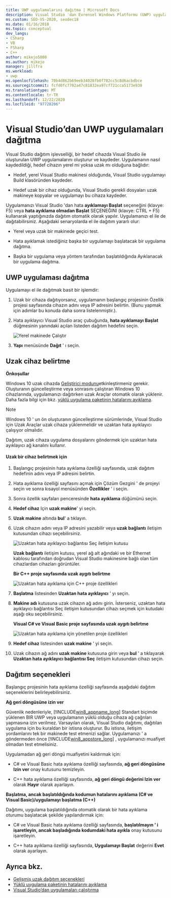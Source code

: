 ```yaml
---
title: UWP uygulamalarını dağıtma | Microsoft Docs
description: Visual Studio 'dan Evrensel Windows Platformu (UWP) uygulamaları dağıtın. Dağıtım için yerel veya uzak bir hedef cihaz belirtin. Dağıtım seçeneklerini anlayın.
ms.custom: SEO-VS-2020, seodec18
ms.date: 01/16/2018
ms.topic: conceptual
dev_langs:
- CSharp
- VB
- FSharp
- C++
author: mikejo5000
ms.author: mikejo
manager: jillfra
ms.workload:
- uwp
ms.openlocfilehash: 70b4d862b69eeb34028fb0f782cc5c8d6acbdbce
ms.sourcegitcommit: fcfd0fc7702a47c81832ea97cf721cca5173e930
ms.translationtype: MT
ms.contentlocale: tr-TR
ms.lasthandoff: 12/22/2020
ms.locfileid: "97728206"
---
```

# <a name="deploy-uwp-apps-from-visual-studio"></a>Visual Studio’dan UWP uygulamaları dağıtma

Visual Studio dağıtım işlevselliği, bir hedef cihazda Visual Studio ile oluşturulan UWP uygulamalarını oluşturur ve kaydeder. Uygulamanın nasıl kaydedildiği, hedef cihazın yerel mi yoksa uzak mı olduğuna bağlıdır:

- Hedef, yerel Visual Studio makinesi olduğunda, Visual Studio uygulamayı Build klasöründen kaydeder.

- Hedef uzak bir cihaz olduğunda, Visual Studio gerekli dosyaları uzak makineye kopyalar ve uygulamayı bu cihaza kaydeder.

Uygulamanızı Visual Studio 'dan hata **ayıklamayı Başlat** seçeneğini (klavye: F5) veya **hata ayıklama olmadan Başlat** SEÇENEĞINI (klavye: CTRL + F5) kullanarak yaptığınızda dağıtım otomatik olarak yapılır. Uygulamanızı el ile de dağıtabilirsiniz. Aşağıdaki senaryolarda el ile dağıtım yararlı olur:

- Yerel veya uzak bir makinede geçici test.

- Hata ayıklamak istediğiniz başka bir uygulamayı başlatacak bir uygulama dağıtma.

- Başka bir uygulama veya yöntem tarafından başlatıldığında Ayıklanacak bir uygulama dağıtma.

## <a name="how-to-deploy-a-uwp-app"></a><a name="BKMK_How_to_deploy_a_Windows_Store_app"></a> UWP uygulaması dağıtma
 Uygulamayı el ile dağıtmak basit bir işlemdir:

1. Uzak bir cihaza dağıtıyorsanız, uygulamanın başlangıç projesinin Özellik projesi sayfasında cihazın adını veya IP adresini belirtin. (Bunu yapmak için adımlar bu konuda daha sonra listelenmiştir.).

2. Hata ayıklayıcı Visual Studio araç çubuğunda, **hata ayıklamayı Başlat** düğmesinin yanındaki açılan listeden dağıtım hedefini seçin.

     ![Yerel makinede Çalıştır](../debugger/media/vsrun_f5_local.png "VSRUN_F5_Local")

3. **Yapı** menüsünde **Dağıt** ' ı seçin.

## <a name="how-to-specify-a-remote-device"></a><a name="BKMK_How_to_specify_a_remote_device"></a> Uzak cihaz belirtme

**Önkoşullar**

Windows 10 uzak cihazda [Geliştirici modunu](/windows/uwp/get-started/enable-your-device-for-development)etkinleştirmeniz gerekir. Oluşturanın güncelleştirme veya sonrasını çalıştıran Windows 10 cihazlarında, uygulamanızı dağıtırken uzak Araçlar otomatik olarak yüklenir. Daha fazla bilgi için bkz. [yüklü uygulama paketinin hatalarını ayıklama](../debugger/debug-installed-app-package.md).

> [!NOTE]
> Windows 10 ' un ön oluşturanın güncelleştirme sürümlerinde, Visual Studio için Uzak Araçlar uzak cihaza yüklenmelidir ve uzaktan hata ayıklayıcı çalışıyor olmalıdır.

Dağıtım, uzak cihaza uygulama dosyalarını göndermek için uzaktan hata ayıklayıcı ağ kanalını kullanır.

#### <a name="to-specify-a-remote-device"></a>Uzak bir cihaz belirtmek için

1. Başlangıç projesinin hata ayıklama özelliği sayfasında, uzak dağıtım hedefinin adını veya IP adresini belirtin.

2. Hata ayıklama özelliği sayfasını açmak için Çözüm Gezgini ' de projeyi seçin ve sonra kısayol menüsünden **Özellikler** ' i seçin.

3. Sonra özellik sayfaları penceresinde **hata ayıklama** düğümünü seçin.

4. **Hedef cihaz** Için **uzak makine**' yi seçin.

5. **Uzak makine** altında **bul**' a tıklayın.

6. Uzak cihazın adını veya IP adresini yazabilir veya **uzak bağlantı** iletişim kutusundan cihazı seçebilirsiniz.

    ![Uzaktan hata ayıklayıcı bağlantısı Seç iletişim kutusu](../debugger/media/vsrun_selectremotedebuggerdlg.png "VSRUN_SelectRemoteDebuggerDlg")

    **Uzak bağlantı** iletişim kutusu, yerel ağ alt ağındaki ve bir Ethernet kablosu tarafından doğrudan Visual Studio makinesine bağlı olan tüm cihazlardan cihazları görüntüler.

   **Bir C++ proje sayfasında uzak aygıtı belirtme**

   ![Uzaktan hata ayıklama için C&#43;&#43; proje özellikleri](../debugger/media/vsrun_cpp_projprop_remote.png "VSRUN_CPP_ProjProp_Remote")

7. **Başlatma** listesinden **Uzaktan hata ayıklayıcı** ' yı seçin.

8. **Makine adı** kutusuna uzak cihazın ağ adını girin. İsterseniz, uzaktan hata ayıklayıcı bağlantısı Seç iletişim kutusundan cihazı seçmek için kutudaki aşağı oku seçebilirsiniz.

   **Visual C# ve Visual Basic proje sayfasında uzak aygıtı belirtme**

   ![Uzaktan hata ayıklama için yönetilen proje özellikleri](../debugger/media/vsrun_managed_projprop_remote.png "VSRUN_Managed_ProjProp_Remote")

9. **Hedef cihaz** listesinden **uzak makine** ' yi seçin.

10. Uzak cihazın ağ adını **uzak makine** kutusuna girin veya **bul** ' a tıklayarak **Uzaktan hata ayıklayıcı bağlantısı Seç** iletişim kutusundan cihazı seçin.

## <a name="deployment-options"></a><a name="BKMK_Deployment_options"></a> Dağıtım seçenekleri

Başlangıç projesinin hata ayıklama özelliği sayfasında aşağıdaki dağıtım seçeneklerini belirleyebilirsiniz.

**Ağ geri döngüsüne izin ver**

Güvenlik nedenleriyle, [!INCLUDE[win8_appname_long](../debugger/includes/win8_appname_long_md.md)] Standart biçimde yüklenen BIR UWP veya uygulamanın yüklü olduğu cihaza ağ çağrıları yapmasına izin verilmez. Varsayılan olarak, Visual Studio dağıtımı, dağıtılan uygulama için bu kuraldan bir istisna oluşturur. Bu istisna, iletişim yordamlarını tek bir makinede test etmenizi sağlar. Uygulamanızı ' a göndermeden önce [!INCLUDE[win8_appstore_long](../debugger/includes/win8_appstore_long_md.md)] , uygulamanızı muafiyet olmadan test etmelisiniz.

Uygulamadan ağ geri döngü muafiyetini kaldırmak için:

- C# ve Visual Basic hata ayıklama özelliği sayfasında, **ağ geri döngüsüne Izin ver** onay kutusunu temizleyin.

- C++ hata ayıklama özelliği sayfasında, **ağ geri döngü değerini Izin ver** olarak **Hayır** olarak ayarlayın.

**Başlatma, ancak başlatıldığında kodumun hatalarını ayıklama (C# ve Visual Basic)/uygulamayı başlatma (C++)**

Dağıtımı, uygulama başlatıldığında otomatik olarak bir hata ayıklama oturumu başlatacak şekilde yapılandırmak için:

- C# ve Visual Basic hata ayıklama özelliği sayfasında, **başlatılmayın ' i işaretleyin, ancak başladığında kodumdaki hata ayıkla** onay kutusunu işaretleyin.

- C++ hata ayıklama özelliği sayfasında, **Uygulamayı Başlat** değerini **Evet** olarak ayarlayın.

## <a name="see-also"></a>Ayrıca bkz.

- [Gelişmiş uzak dağıtım seçenekleri](/windows/uwp/debug-test-perf/deploying-and-debugging-uwp-apps#advanced-remote-deployment-options)
- [Yüklü uygulama paketinin hatalarını ayıklama](../debugger/debug-installed-app-package.md)
- [Visual Studio’dan uygulamaları çalıştırma](debugging-windows-store-and-windows-universal-apps.md)
